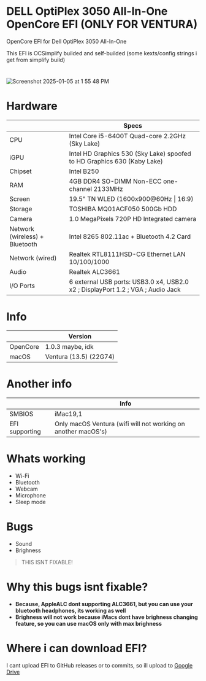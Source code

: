 # DELL OptiPlex 3050 All-In-One OpenCore EFI (ONLY FOR VENTURA)
OpenCore EFI for Dell OptiPlex 3050 All-In-One


This EFI is OCSimplify builded and self-builded (some kexts/config strings i get from simplify build)

# 
![Screenshot 2025-01-05 at 1 55 48 PM](https://github.com/user-attachments/assets/d003cb9b-416a-46f5-b4af-f100edbc03bd)

# Hardware
|           | Specs |
| --------- | ----- |
| CPU       | Intel Core i5-6400T Quad-core 2.2GHz (Sky Lake) |
| iGPU      | Intel HD Graphics 530 (Sky Lake) spoofed to HD Graphics 630 (Kaby Lake) |
| Chipset   | Intel B250 |
| RAM       | 4GB DDR4 SO-DIMM Non-ECC one-channel 2133MHz |
| Screen    | 19.5" TN WLED (1600x900@60Hz \| 16:9) |
| Storage   | TOSHIBA MQ01ACF050 500Gb HDD |
| Camera    | 1.0 MegaPixels 720P HD Integrated camera |
| Network (wireless) + Bluetooth | Intel 8265 802.11ac + Bluetooth 4.2 Card |
| Network (wired) | Realtek RTL8111HSD-CG Ethernet LAN 10/100/1000 |
| Audio     | Realtek ALC3661 |
| I/O Ports | 6 external USB ports: USB3.0 x4, USB2.0 x2 ; DisplayPort 1.2 ; VGA ; Audio Jack |


# Info
|         | Version |
| ------- | ------- |
| OpenCore | 1.0.3 maybe, idk |
| macOS   | Ventura (13.5) (22G74) |

# Another info
|        | Info |
| ------ | ---- |
| SMBIOS | iMac19,1 |
| EFI supporting | Only macOS Ventura (wifi will not working on another macOS's) |












# Whats working
- Wi-Fi
- Bluetooth
- Webcam 
- Microphone
- Sleep mode

# Bugs
- Sound
- Brighness
> THIS ISNT FIXABLE!

# Why this bugs isnt fixable?
- **Because, AppleALC dont supporting ALC3661, but you can use your bluetooth headphones, its working as well**
- **Brighness will not work because iMacs dont have brighness changing feature, so you can use macOS only with max brighness**

# Where i can download EFI?
I cant upload EFI to GitHub releases or to commits, so ill upload to [Google Drive](https://drive.google.com/file/d/1Qm5sjW4J-ZBitujzjBC6MjAJiXDzXTsK/view?usp=share_link)



